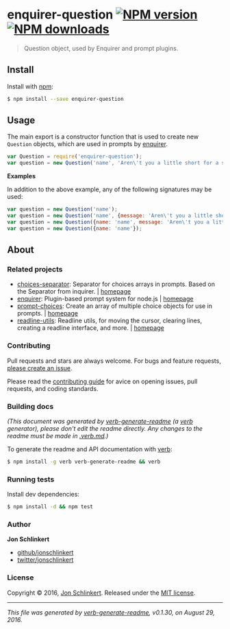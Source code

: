 # enquirer-question [![NPM version](https://img.shields.io/npm/v/enquirer-question.svg?style=flat)](https://www.npmjs.com/package/enquirer-question) [![NPM downloads](https://img.shields.io/npm/dm/enquirer-question.svg?style=flat)](https://npmjs.org/package/enquirer-question)

> Question object, used by Enquirer and prompt plugins.

## Install

Install with [npm](https://www.npmjs.com/):

```sh
$ npm install --save enquirer-question
```

## Usage

The main export is a constructor function that is used to create new `Question` objects, which are used in prompts by [enquirer](https://github.com/jonschlinkert/enquirer).

```js
var Question = require('enquirer-question');
var question = new Question('name', 'Aren\'t you a little short for a stormtrooper?');
```

**Examples**

In addition to the above example, any of the following signatures may be used:

```js
var question = new Question('name');
var question = new Question('name', {message: 'Aren\'t you a little short for a stormtrooper?'});
var question = new Question({name: 'name', message: 'Aren\'t you a little short for a stormtrooper?'});
var question = new Question({name: 'name'});
```

## About

### Related projects

* [choices-separator](https://www.npmjs.com/package/choices-separator): Separator for choices arrays in prompts. Based on the Separator from inquirer. | [homepage](https://github.com/enquirer/choices-separator "Separator for choices arrays in prompts. Based on the Separator from inquirer.")
* [enquirer](https://www.npmjs.com/package/enquirer): Plugin-based prompt system for node.js | [homepage](https://github.com/jonschlinkert/enquirer "Plugin-based prompt system for node.js")
* [prompt-choices](https://www.npmjs.com/package/prompt-choices): Create an array of multiple choice objects for use in prompts. | [homepage](https://github.com/enquirer/prompt-choices "Create an array of multiple choice objects for use in prompts.")
* [readline-utils](https://www.npmjs.com/package/readline-utils): Readline utils, for moving the cursor, clearing lines, creating a readline interface, and more. | [homepage](https://github.com/enquirer/readline-utils "Readline utils, for moving the cursor, clearing lines, creating a readline interface, and more.")

### Contributing

Pull requests and stars are always welcome. For bugs and feature requests, [please create an issue](../../issues/new).

Please read the [contributing guide](contributing.md) for avice on opening issues, pull requests, and coding standards.

### Building docs

_(This document was generated by [verb-generate-readme](https://github.com/verbose/verb-generate-readme) (a [verb](https://github.com/verbose/verb) generator), please don't edit the readme directly. Any changes to the readme must be made in [.verb.md](.verb.md).)_

To generate the readme and API documentation with [verb](https://github.com/verbose/verb):

```sh
$ npm install -g verb verb-generate-readme && verb
```

### Running tests

Install dev dependencies:

```sh
$ npm install -d && npm test
```

### Author

**Jon Schlinkert**

* [github/jonschlinkert](https://github.com/jonschlinkert)
* [twitter/jonschlinkert](http://twitter.com/jonschlinkert)

### License

Copyright © 2016, [Jon Schlinkert](https://github.com/jonschlinkert).
Released under the [MIT license](https://github.com/enquirer/enquirer-question/blob/master/LICENSE).

***

_This file was generated by [verb-generate-readme](https://github.com/verbose/verb-generate-readme), v0.1.30, on August 29, 2016._